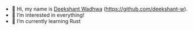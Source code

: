 - 👋 Hi, my name is [Deekshant Wadhwa](https://github.com/deekshant-w) (https://github.com/deekshant-w).
- 👀 I’m interested in everything!
- 🌱 I’m currently learning Rust

<!---
deekshant-ont/deekshant-ont is a ✨ special ✨ repository because its `README.md` (this file) appears on your GitHub profile.
You can click the Preview link to take a look at your changes.
--->
